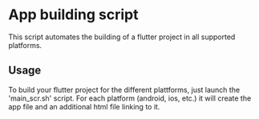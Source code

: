 # App building script
This script automates the building of a flutter project in all supported platforms. 
## Usage
To build your flutter project for the different plattforms, just launch the 'main_scr.sh' script. For each platform (android, ios, etc.) it will create the app file and an additional html file linking to it. 
